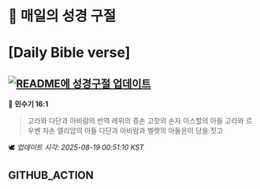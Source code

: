 # 🙏 매일의 성경 구절
# [Daily Bible verse]
## [![README에 성경구절 업데이트](https://github.com/DONGSUKA/first_test/actions/workflows/update-readme-bible.yml/badge.svg)](https://github.com/DONGSUKA/first_test/actions/workflows/update-readme-bible.yml)
<!-- START_BIBLE_VERSE -->
📖 **민수기 16:1**
> 고라와 다단과 아비람의 반역 레위의 증손 고핫의 손자 이스할의 아들 고라와 르우벤 자손 엘리압의 아들 다단과 아비람과 벨렛의 아들온이 당을 짓고

🕊️ _업데이트 시각: 2025-08-19 00:51:10 KST_
  <!-- END_BIBLE_VERSE -->
## GITHUB_ACTION
